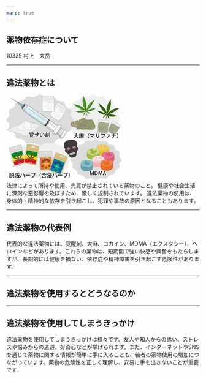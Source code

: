 ```yaml
---
marp: true
---
```


## 薬物依存症について
10335 村上　大岳

---

## 違法薬物とは
![width:500](assets/mkmht0000012rknw.jpg)	
法律によって所持や使用、売買が禁止されている薬物のこと。
健康や社会生活に深刻な悪影響を及ぼすため、厳しく規制されています。
違法薬物の使用は、身体的・精神的な依存を引き起こし、犯罪や事故の原因となることもあります。

---

## 違法薬物の代表例

代表的な違法薬物には、覚醒剤、大麻、コカイン、MDMA（エクスタシー）、ヘロインなどがあります。これらの薬物は、短期間で強い快感や興奮をもたらしますが、長期的には健康を損ない、依存症や精神障害を引き起こす危険性があります。

---


## 違法薬物を使用するとどうなるのか

---

## 違法薬物を使用してしまうきっかけ

違法薬物を使用してしまうきっかけは様々です。友人や知人からの誘い、ストレスや悩みからの逃避、好奇心などが挙げられます。また、インターネットやSNSを通じて薬物に関する情報が簡単に手に入ることも、若者の薬物使用の増加につながっています。薬物の危険性を正しく理解し、安易に手を出さないことが重要です.